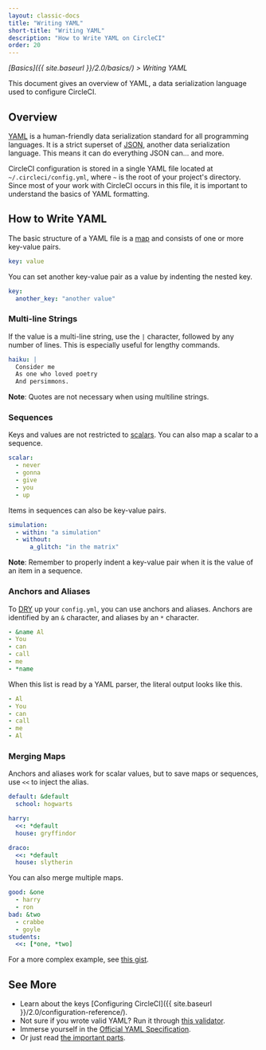 ```yaml
---
layout: classic-docs
title: "Writing YAML"
short-title: "Writing YAML"
description: "How to Write YAML on CircleCI"
order: 20
---
```


*[Basics]({{ site.baseurl }}/2.0/basics/) > Writing YAML*

This document gives an overview of YAML,
a data serialization language used to configure CircleCI.

## Overview

[YAML](http://yaml.org) is a human-friendly data serialization standard for all programming languages.
It is a strict superset of [JSON](https://www.json.org/),
another data serialization language.
This means it can do everything JSON can... and more.

CircleCI configuration is stored in a single YAML file located at `~/.circleci/config.yml`,
where `~` is the root of your project's directory.
Since most of your work with CircleCI occurs in this file,
it is important to understand the basics of YAML formatting.

## How to Write YAML

The basic structure of a YAML file is a [map](https://en.wikipedia.org/wiki/Map_(higher-order_function))
and consists of one or more key-value pairs.

```yaml
key: value
```

You can set another key-value pair as a value
by indenting the nested key.

```yaml
key:
  another_key: "another value"
```

### Multi-line Strings

If the value is a multi-line string,
use the `|` character,
followed by any number of lines.
This is especially useful for lengthy commands.

```yaml
haiku: |
  Consider me
  As one who loved poetry
  And persimmons.
```

**Note**:
Quotes are not necessary
when using multiline strings.

### Sequences

Keys and values are not restricted to [scalars](https://softwareengineering.stackexchange.com/questions/238033/what-does-it-mean-when-data-is-scalar).
You can also map a scalar to a sequence.

```yaml
scalar:
  - never
  - gonna
  - give
  - you
  - up
```

Items in sequences can also be key-value pairs.

```yaml
simulation:
  - within: "a simulation"
  - without:
      a_glitch: "in the matrix"
```

**Note**:
Remember to properly indent a key-value pair
when it is the value of an item in a sequence.

### Anchors and Aliases

To [DRY](https://en.wikipedia.org/wiki/Don%27t_repeat_yourself) up your `config.yml`,
you can use anchors and aliases.
Anchors are identified by an `&` character,
and aliases by an `*` character.

```yaml
- &name Al
- You
- can
- call
- me
- *name
```

When this list is read by a YAML parser,
the literal output looks like this.

```yaml
- Al
- You
- can
- call
- me
- Al
```

### Merging Maps

Anchors and aliases work for scalar values,
but to save maps or sequences,
use `<<` to inject the alias.

```yaml
default: &default
  school: hogwarts

harry:
  <<: *default
  house: gryffindor

draco:
  <<: *default
  house: slytherin
```

You can also merge multiple maps.

```yaml
good: &one
  - harry
  - ron
bad: &two
  - crabbe
  - goyle
students:
  <<: [*one, *two]
```

For a more complex example,
see [this gist](https://gist.github.com/bowsersenior/979804).

## See More

- Learn about the keys [Configuring CircleCI]({{ site.baseurl }}/2.0/configuration-reference/).
- Not sure if you wrote valid YAML? Run it through [this validator](http://yaml-online-parser.appspot.com/).
- Immerse yourself in the [Official YAML Specification](http://yaml.org/spec/1.2/spec.html).
- Or just read [the important parts](https://learnxinyminutes.com/docs/yaml/).
